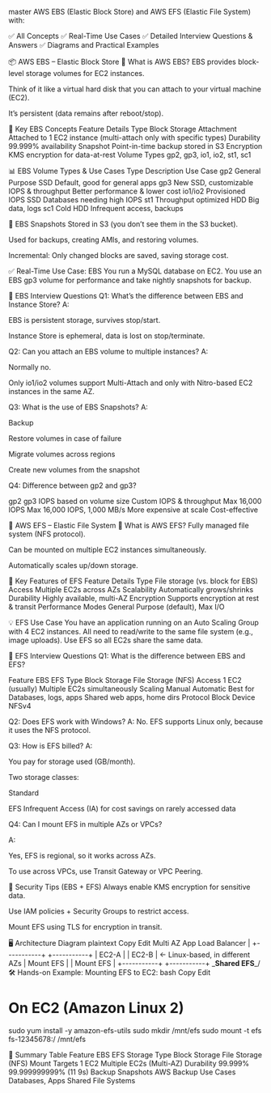 master AWS EBS (Elastic Block Store) and AWS EFS (Elastic File System) with:

✅ All Concepts
✅ Real-Time Use Cases
✅ Detailed Interview Questions & Answers
✅ Diagrams and Practical Examples

📦 AWS EBS – Elastic Block Store
🚀 What is AWS EBS?
EBS provides block-level storage volumes for EC2 instances.

Think of it like a virtual hard disk that you can attach to your virtual machine (EC2).

It’s persistent (data remains after reboot/stop).

🔑 Key EBS Concepts
Feature	Details
Type	Block Storage
Attachment	Attached to 1 EC2 instance (multi-attach only with specific types)
Durability	99.999% availability
Snapshot	Point-in-time backup stored in S3
Encryption	KMS encryption for data-at-rest
Volume Types	gp2, gp3, io1, io2, st1, sc1

📊 EBS Volume Types & Use Cases
Type	Description	Use Case
gp2	General Purpose SSD	Default, good for general apps
gp3	New SSD, customizable IOPS & throughput	Better performance & lower cost
io1/io2	Provisioned IOPS SSD	Databases needing high IOPS
st1	Throughput optimized HDD	Big data, logs
sc1	Cold HDD	Infrequent access, backups

🔁 EBS Snapshots
Stored in S3 (you don’t see them in the S3 bucket).

Used for backups, creating AMIs, and restoring volumes.

Incremental: Only changed blocks are saved, saving storage cost.

✅ Real-Time Use Case: EBS
You run a MySQL database on EC2. You use an EBS gp3 volume for performance and take nightly snapshots for backup.

🧠 EBS Interview Questions
Q1: What’s the difference between EBS and Instance Store?
A:

EBS is persistent storage, survives stop/start.

Instance Store is ephemeral, data is lost on stop/terminate.

Q2: Can you attach an EBS volume to multiple instances?
A:

Normally no.

Only io1/io2 volumes support Multi-Attach and only with Nitro-based EC2 instances in the same AZ.

Q3: What is the use of EBS Snapshots?
A:

Backup

Restore volumes in case of failure

Migrate volumes across regions

Create new volumes from the snapshot

Q4: Difference between gp2 and gp3?

gp2	gp3
IOPS based on volume size	Custom IOPS & throughput
Max 16,000 IOPS	Max 16,000 IOPS, 1,000 MB/s
More expensive at scale	Cost-effective

📂 AWS EFS – Elastic File System
📘 What is AWS EFS?
Fully managed file system (NFS protocol).

Can be mounted on multiple EC2 instances simultaneously.

Automatically scales up/down storage.

🔑 Key Features of EFS
Feature	Details
Type	File storage (vs. block for EBS)
Access	Multiple EC2s across AZs
Scalability	Automatically grows/shrinks
Durability	Highly available, multi-AZ
Encryption	Supports encryption at rest & transit
Performance Modes	General Purpose (default), Max I/O

💡 EFS Use Case
You have an application running on an Auto Scaling Group with 4 EC2 instances. All need to read/write to the same file system (e.g., image uploads).
Use EFS so all EC2s share the same data.

🧠 EFS Interview Questions
Q1: What is the difference between EBS and EFS?

Feature	EBS	EFS
Type	Block Storage	File Storage (NFS)
Access	1 EC2 (usually)	Multiple EC2s simultaneously
Scaling	Manual	Automatic
Best for	Databases, logs, apps	Shared web apps, home dirs
Protocol	Block Device	NFSv4

Q2: Does EFS work with Windows?
A: No. EFS supports Linux only, because it uses the NFS protocol.

Q3: How is EFS billed?
A:

You pay for storage used (GB/month).

Two storage classes:

Standard

EFS Infrequent Access (IA) for cost savings on rarely accessed data

Q4: Can I mount EFS in multiple AZs or VPCs?

A:

Yes, EFS is regional, so it works across AZs.

To use across VPCs, use Transit Gateway or VPC Peering.

🔐 Security Tips (EBS + EFS)
Always enable KMS encryption for sensitive data.

Use IAM policies + Security Groups to restrict access.

Mount EFS using TLS for encryption in transit.

🖥️ Architecture Diagram
plaintext
Copy
Edit
Multi AZ App Load Balancer
    |
+-----------+    +-----------+
|  EC2-A    |    |  EC2-B    |  ← Linux-based, in different AZs
| Mount EFS |    | Mount EFS |
+-----------+    +-----------+
        \_________Shared EFS_________/
🛠️ Hands-on Example:
Mounting EFS to EC2:
bash
Copy
Edit
# On EC2 (Amazon Linux 2)
sudo yum install -y amazon-efs-utils
sudo mkdir /mnt/efs
sudo mount -t efs fs-12345678:/ /mnt/efs


💬 Summary Table
Feature	EBS	EFS
Storage Type	Block Storage	File Storage (NFS)
Mount Targets	1 EC2	Multiple EC2s (Multi-AZ)
Durability	99.999%	99.999999999% (11 9s)
Backup	Snapshots	AWS Backup
Use Cases	Databases, Apps	Shared File Systems
